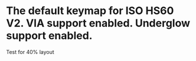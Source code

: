 The default keymap for ISO HS60 V2. VIA support enabled. Underglow support enabled.
===================================================================================


Test for 40% layout
